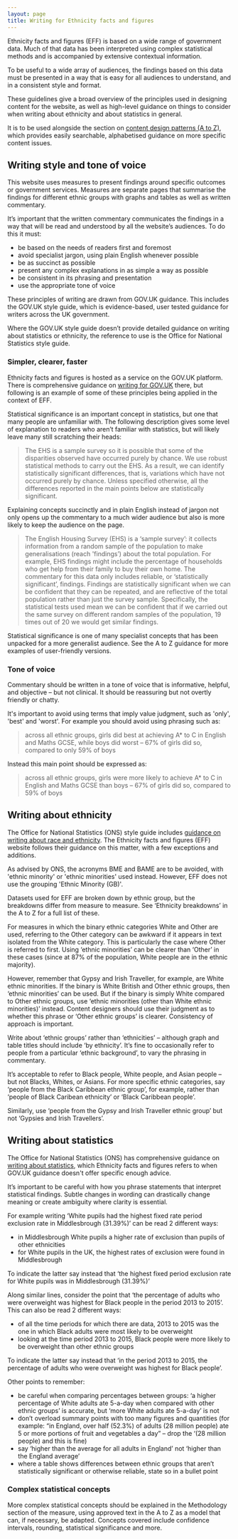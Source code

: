 ```yaml
---
layout: page
title: Writing for Ethnicity facts and figures
---
```


Ethnicity facts and figures (EFF) is based on a wide range of government data. Much of that data has been interpreted using complex statistical methods and is accompanied by extensive contextual information.

To be useful to a wide array of audiences, the findings based on this data must be presented in a way that is easy for all audiences to understand, and in a consistent style and format.

These guidelines give a broad overview of the principles used in designing content for the website, as well as high-level guidance on things to consider when writing about ethnicity and about statistics in general.

It is to be used alongside the section on [content design patterns (A to Z)](a-to-z), which provides easily searchable, alphabetised guidance on more specific content issues.

## Writing style and tone of voice

This website uses measures to present findings around specific outcomes or government services. Measures are separate pages that summarise the findings for different ethnic groups with graphs and tables as well as written commentary. 
 
It’s important that the written commentary communicates the findings in a way that will be read and understood by all the website’s audiences. To do this it must:

- be based on the needs of readers first and foremost
- avoid specialist jargon, using plain English whenever possible
- be as succinct as possible
- present any complex explanations in as simple a way as possible
- be consistent in its phrasing and presentation
- use the appropriate tone of voice

These principles of writing are drawn from GOV.UK guidance. This includes the GOV.UK style guide, which is evidence-based, user tested guidance for writers across the UK government.

Where the GOV.UK style guide doesn’t provide detailed guidance on writing about statistics or ethnicity, the reference to use is the Office for National Statistics style guide.

### Simpler, clearer, faster

Ethnicity facts and figures is hosted as a service on the GOV.UK platform. There is comprehensive guidance on [writing for GOV.UK](https://www.gov.uk/guidance/content-design/writing-for-gov-uk) there, but following is an example of some of these principles being applied in the context of EFF.

Statistical significance is an important concept in statistics, but one that many people are unfamiliar with. The following description gives some level of explanation to readers who aren’t familiar with statistics, but will likely leave many still scratching their heads: 

> The EHS is a sample survey so it is possible that some of the disparities observed have occurred purely by chance.   We use robust statistical methods to carry out the EHS.  As a result, we can identify statistically significant differences, that is, variations which have not occurred purely by chance.  Unless specified otherwise, all the differences reported in the main points below are statistically significant.

Explaining concepts succinctly and in plain English instead of jargon not only opens up the commentary to a much wider audience but also is more likely to keep the audience on the page.

> The English Housing Survey (EHS) is a ‘sample survey’: it collects information from a random sample of the population to make generalisations (reach 'findings’) about the total population.
> For example, EHS findings might include the percentage of households who get help from their family to buy their own home.
The commentary for this data only includes reliable, or ‘statistically significant’, findings. Findings are statistically significant when we can be confident that they can be repeated, and are reflective of the total population rather than just the survey sample.
> Specifically, the statistical tests used mean we can be confident that if we carried out the same survey on different random samples of the population, 19 times out of 20 we would get similar findings.

Statistical significance is one of many specialist concepts that has been unpacked for a more generalist audience. See the A to Z guidance for more examples of user-friendly versions.

### Tone of voice 

Commentary should be written in a tone of voice that is informative, helpful, and objective – but not clinical. It should be reassuring but not overtly friendly or chatty.

It's important to avoid using terms that imply value judgment, such as 'only', 'best' and 'worst'. For example you should avoid using phrasing such as: 

> across all ethnic groups, girls did best at achieving A* to C in English and Maths GCSE, while boys did worst – 67% of girls did so, compared to only 59% of boys

Instead this main point should be expressed as: 

> across all ethnic groups, girls were more likely to achieve A* to C in English and Maths GCSE than boys – 67% of girls did so, compared to 59% of boys

## Writing about ethnicity

The Office for National Statistics (ONS) style guide includes [guidance on writing about race and ethnicity](https://style.ons.gov.uk/category/house-style/language-and-spelling/#race-and-ethnicity). The Ethnicity facts and figures (EFF) website follows their guidance on this matter, with a few exceptions and additions.

As advised by ONS, the acronyms BME and BAME are to be avoided, with 'ethnic minority' or 'ethnic minorities' used instead. However, EFF does not use the grouping 'Ethnic Minority (GB)'. 

Datasets used for EFF are broken down by ethnic group, but the breakdowns differ from measure to measure. See ‘Ethnicity breakdowns’ in the A to Z for a full list of these.

For measures in which the binary ethnic categories White and Other are used, referring to the Other category can be awkward if it appears in text isolated from the White category. This is particularly the case where Other is referred to first. Using ‘ethnic minorities’ can be clearer than ‘Other’ in these cases (since at 87% of the population, White people are in the ethnic majority). 

However, remember that Gypsy and Irish Traveller, for example, are White ethnic minorities. If the binary is White British and Other ethnic groups, then ‘ethnic minorities’ can be used. But if the binary is simply White compared to Other ethnic groups, use ‘ethnic minorities (other than White ethnic minorities)’ instead. Content designers should use their judgment as to whether this phrase or ‘Other ethnic groups’ is clearer. Consistency of approach is important.

Write about ‘ethnic groups’ rather than ‘ethnicities’ – although graph and table titles should include ‘by ethnicity’. It’s fine to occasionally refer to people from a particular ‘ethnic background’, to vary the phrasing in commentary.

It’s acceptable to refer to Black people, White people, and Asian people – but not Blacks, Whites, or Asians. For more specific ethnic categories, say ‘people from the Black Caribbean ethnic group’, for example, rather than ‘people of Black Caribean ethnicity’ or ‘Black Caribbean people’.

Similarly, use ‘people from the Gypsy and Irish Traveller ethnic group’ but not ‘Gypsies and Irish Travellers’.

## Writing about statistics

The Office for National Statistics (ONS) has comprehensive guidance on [writing about statistics](https://style.ons.gov.uk/), which Ethnicity facts and figures refers to when GOV.UK guidance doesn't offer specific enough advice. 

It’s important to be careful with how you phrase statements that interpret statistical findings. Subtle changes in wording can drastically change meaning or create ambiguity where clarity is essential. 

For example writing ‘White pupils had the highest fixed rate period exclusion rate in Middlesbrough (31.39%)’ can be read 2 different ways: 

-  in Middlesbrough White pupils a higher rate of exclusion than pupils of other ethnicities
- for White pupils in the UK, the highest rates of exclusion were found in Middlesbrough 

To indicate the latter say instead that ‘the highest fixed period exclusion rate for White pupils was in Middlesbrough (31.39%)’

Along similar lines, consider the point that ‘the percentage of adults who were overweight was highest for Black people in the period 2013 to 2015’. This can also be read 2 different ways:

- of all the time periods for which there are data, 2013 to 2015 was the one in which Black adults were most likely to be overweight
- looking at the time period 2013 to 2015, Black people were more likely to be overweight than other ethnic groups

To indicate the latter say instead that ‘in the period 2013 to 2015, the percentage of adults who were overweight was highest for Black people’.

Other points to remember:

- be careful when comparing percentages between groups: ‘a higher percentage of White adults ate 5-a-day when compared with other ethnic groups’ is accurate, but ‘more White adults ate 5-a-day’ is not 
- don’t overload summary points with too many figures and quantities (for example: “in England, over half (52.3%) of adults (28 million people) ate 5 or more portions of fruit and vegetables a day” – drop the ‘(28 million people) and this is fine)
- say ‘higher than the average for all adults in England’ not ‘higher than the England average’
- where a table shows differences between ethnic groups that aren’t statistically significant or otherwise reliable, state so in a bullet point

### Complex statistical concepts

More complex statistical concepts should be explained in the Methodology section of the measure, using approved text in the A to Z as a model that can, if necessary, be adapted. Concepts covered include confidence intervals, rounding, statistical significance and more. 
